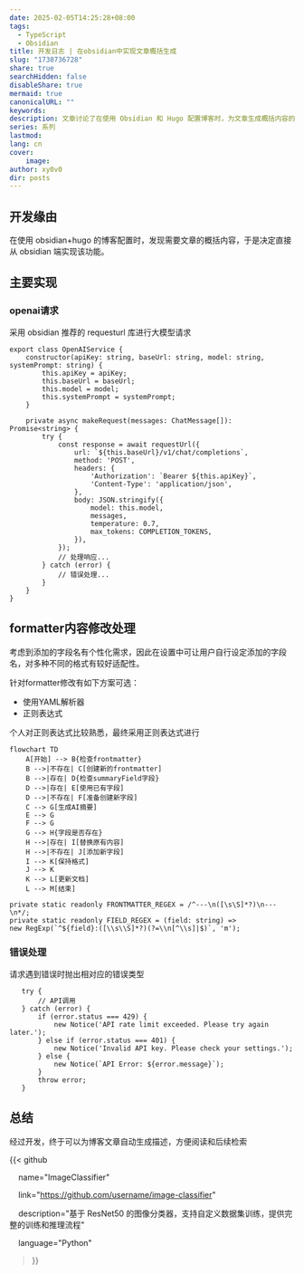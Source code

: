 ```yaml
---
date: 2025-02-05T14:25:28+08:00
tags:
  - TypeScript
  - Obsidian
title: 开发日志 | 在obsidian中实现文章概括生成
slug: "1738736728"
share: true
searchHidden: false
disableShare: true
mermaid: true
canonicalURL: ""
keywords: 
description: 文章讨论了在使用 Obsidian 和 Hugo 配置博客时，为文章生成概括内容的实现方法。作者通过在 Obsidian 中使用 requesturl 库向 OpenAI 发送请求，从而获取文章的自动摘要。为适应不同用户的需求，系统允许用户个性化设置添加的字段名，并通过正则表达式对 formatter 内容进行修改。此外，文章详细描述了处理前端内容的流程，包括创建或更新 frontmatter 和 summaryField 字段的步骤。错误处理方面，当API请求遇到问题时，系统会抛出相应的错误类型并提示用户。最终，该功能实现了博客文章摘要的自动生成，提升了阅读和检索的便利性。
series: 系列
lastmod: 
lang: cn
cover:
    image: 
author: xy0v0
dir: posts
---
```

## 开发缘由

在使用 obsidian+hugo 的博客配置时，发现需要文章的概括内容，于是决定直接从 obsidian 端实现该功能。

## 主要实现

### openai请求

采用 obsidian 推荐的 requesturl 库进行大模型请求


```TS
export class OpenAIService {
    constructor(apiKey: string, baseUrl: string, model: string, systemPrompt: string) {
        this.apiKey = apiKey;
        this.baseUrl = baseUrl;
        this.model = model;
        this.systemPrompt = systemPrompt;
    }

    private async makeRequest(messages: ChatMessage[]): Promise<string> {
        try {
            const response = await requestUrl({
                url: `${this.baseUrl}/v1/chat/completions`,
                method: 'POST',
                headers: {
                    'Authorization': `Bearer ${this.apiKey}`,
                    'Content-Type': 'application/json',
                },
                body: JSON.stringify({
                    model: this.model,
                    messages,
                    temperature: 0.7,
                    max_tokens: COMPLETION_TOKENS,
                }),
            });
            // 处理响应...
        } catch (error) {
            // 错误处理...
        }
    }
}
```

## formatter内容修改处理

考虑到添加的字段名有个性化需求，因此在设置中可让用户自行设定添加的字段名，对多种不同的格式有较好适配性。

针对formatter修改有如下方案可选：
- 使用YAML解析器
- 正则表达式

个人对正则表达式比较熟悉，最终采用正则表达式进行

```mermaid
flowchart TD
    A[开始] --> B{检查frontmatter}
    B -->|不存在| C[创建新的frontmatter]
    B -->|存在| D{检查summaryField字段}
    D -->|存在| E[使用已有字段]
    D -->|不存在| F[准备创建新字段]
    C --> G[生成AI摘要]
    E --> G
    F --> G
    G --> H{字段是否存在}
    H -->|存在| I[替换原有内容]
    H -->|不存在| J[添加新字段]
    I --> K[保持格式]
    J --> K
    K --> L[更新文档]
    L --> M[结束]
```

```TS
private static readonly FRONTMATTER_REGEX = /^---\n([\s\S]*?)\n---\n*/;
private static readonly FIELD_REGEX = (field: string) =>
new RegExp(`^${field}:([\\s\\S]*?)(?=\\n[^\\s]|$)`, 'm');
```

### 错误处理

请求遇到错误时抛出相对应的错误类型

```TS
   try {
       // API调用
   } catch (error) {
       if (error.status === 429) {
           new Notice('API rate limit exceeded. Please try again later.');
       } else if (error.status === 401) {
           new Notice('Invalid API key. Please check your settings.');
       } else {
           new Notice(`API Error: ${error.message}`);
       }
       throw error;
   }
```

## 总结

经过开发，终于可以为博客文章自动生成描述，方便阅读和后续检索

{{< github 

    name="ImageClassifier"

    link="https://github.com/username/image-classifier"

    description="基于 ResNet50 的图像分类器，支持自定义数据集训练，提供完整的训练和推理流程"

    language="Python"

>}}